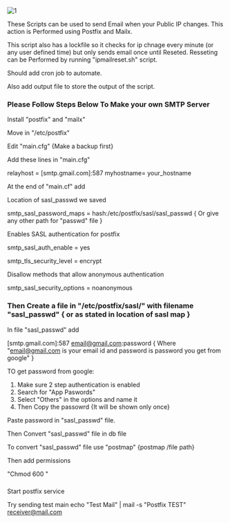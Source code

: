 ![1](https://github.com/user-attachments/assets/4e1c08da-4305-480c-a717-579762caefe4)

These Scripts can be used to send Email when your Public IP changes. This action is Performed using Postfix and Mailx.

This script also has a lockfile so it checks for ip chnage every minute (or any user defined time) but only sends email once until Reseted. Resseting can be Performed by running "ipmailreset.sh" script.

Should add cron job to automate.

Also add output file to store the output of the script.

### Please Follow Steps Below To Make your own SMTP Server


Install "postfix" and "mailx"

Move in "/etc/postfix" 

Edit "main.cfg"  {Make a backup first}

Add these lines in "main.cfg"


relayhost = [smtp.gmail.com]:587
myhostname= your_hostname


At the end of "main.cf" add


Location of sasl_passwd we saved

smtp_sasl_password_maps = hash:/etc/postfix/sasl/sasl_passwd { Or give any other path for "passwd" file }

Enables SASL authentication for postfix

smtp_sasl_auth_enable = yes

smtp_tls_security_level = encrypt

Disallow methods that allow anonymous authentication

smtp_sasl_security_options = noanonymous



### Then Create a file in "/etc/postfix/sasl/"  with filename "sasl_passwd" { or as stated in location of sasl map }

In file "sasl_passwd" add

[smtp.gmail.com]:587 email@gmail.com:password { Where "email@gmail.com is your email id and password is password you get from google" }

TO get password from google:

1. Make sure 2 step authentication is enabled
2. Search for "App Paswords" 
3. Select "Others" in the options and name it
4. Then Copy the passowrd {It will be shown only once}

Paste password in "sasl_passwd" file. 

Then Convert "sasl_passwd" file in db file

To convert "sasl_passwd" file use "postmap" {postmap /file path}

Then add permissions 

"Chmod 600 "

###

Start postfix service 

Try sending test main 
echo "Test Mail" | mail -s "Postfix TEST" receiver@mail.com
